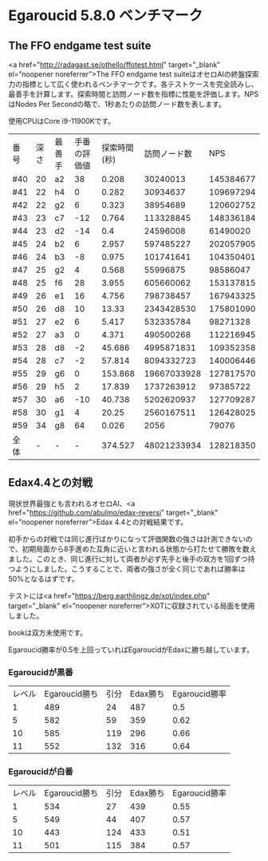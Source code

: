 # Egaroucid 5.8.0 ベンチマーク

## The FFO endgame test suite

<a href="http://radagast.se/othello/ffotest.html" target="_blank" el=”noopener noreferrer”>The FFO endgame test suite</a>はオセロAIの終盤探索力の指標として広く使われるベンチマークです。各テストケースを完全読みし、最善手を計算します。探索時間と訪問ノード数を指標に性能を評価します。NPSはNodes Per Secondの略で、1秒あたりの訪問ノード数を表します。

使用CPUはCore i9-11900Kです。

<table>
<tr>
<td>番号</td>
<td>深さ</td>
<td>最善手</td>
<td>手番の評価値</td>
<td>探索時間(秒)</td>
<td>訪問ノード数</td>
<td>NPS</td>
</tr>
<tr>
<td>#40</td>
<td>20</td>
<td>a2</td>
<td>38</td>
<td>0.208</td>
<td>30240013</td>
<td>145384677</td>
</tr>
<tr>
<td>#41</td>
<td>22</td>
<td>h4</td>
<td>0</td>
<td>0.282</td>
<td>30934637</td>
<td>109697294</td>
</tr>
<tr>
<td>#42</td>
<td>22</td>
<td>g2</td>
<td>6</td>
<td>0.323</td>
<td>38954689</td>
<td>120602752</td>
</tr>
<tr>
<td>#43</td>
<td>23</td>
<td>c7</td>
<td>-12</td>
<td>0.764</td>
<td>113328845</td>
<td>148336184</td>
</tr>
<tr>
<td>#44</td>
<td>23</td>
<td>d2</td>
<td>-14</td>
<td>0.4</td>
<td>24596008</td>
<td>61490020</td>
</tr>
<tr>
<td>#45</td>
<td>24</td>
<td>b2</td>
<td>6</td>
<td>2.957</td>
<td>597485227</td>
<td>202057905</td>
</tr>
<tr>
<td>#46</td>
<td>24</td>
<td>b3</td>
<td>-8</td>
<td>0.975</td>
<td>101741641</td>
<td>104350401</td>
</tr>
<tr>
<td>#47</td>
<td>25</td>
<td>g2</td>
<td>4</td>
<td>0.568</td>
<td>55996875</td>
<td>98586047</td>
</tr>
<tr>
<td>#48</td>
<td>25</td>
<td>f6</td>
<td>28</td>
<td>3.955</td>
<td>605660062</td>
<td>153137815</td>
</tr>
<tr>
<td>#49</td>
<td>26</td>
<td>e1</td>
<td>16</td>
<td>4.756</td>
<td>798738457</td>
<td>167943325</td>
</tr>
<tr>
<td>#50</td>
<td>26</td>
<td>d8</td>
<td>10</td>
<td>13.33</td>
<td>2343428530</td>
<td>175801090</td>
</tr>
<tr>
<td>#51</td>
<td>27</td>
<td>e2</td>
<td>6</td>
<td>5.417</td>
<td>532335784</td>
<td>98271328</td>
</tr>
<tr>
<td>#52</td>
<td>27</td>
<td>a3</td>
<td>0</td>
<td>4.371</td>
<td>490500268</td>
<td>112216945</td>
</tr>
<tr>
<td>#53</td>
<td>28</td>
<td>d8</td>
<td>-2</td>
<td>45.686</td>
<td>4995871831</td>
<td>109352358</td>
</tr>
<tr>
<td>#54</td>
<td>28</td>
<td>c7</td>
<td>-2</td>
<td>57.814</td>
<td>8094332723</td>
<td>140006446</td>
</tr>
<tr>
<td>#55</td>
<td>29</td>
<td>g6</td>
<td>0</td>
<td>153.868</td>
<td>19667033928</td>
<td>127817570</td>
</tr>
<tr>
<td>#56</td>
<td>29</td>
<td>h5</td>
<td>2</td>
<td>17.839</td>
<td>1737263912</td>
<td>97385722</td>
</tr>
<tr>
<td>#57</td>
<td>30</td>
<td>a6</td>
<td>-10</td>
<td>40.738</td>
<td>5202620937</td>
<td>127709287</td>
</tr>
<tr>
<td>#58</td>
<td>30</td>
<td>g1</td>
<td>4</td>
<td>20.25</td>
<td>2560167511</td>
<td>126428025</td>
</tr>
<tr>
<td>#59</td>
<td>34</td>
<td>g8</td>
<td>64</td>
<td>0.026</td>
<td>2056</td>
<td>79076</td>
</tr>
<tr>
<td>全体</td>
<td>-</td>
<td>-</td>
<td>-</td>
<td>374.527</td>
<td>48021233934</td>
<td>128218350</td>
</tr>
</table>







## Edax4.4との対戦

現状世界最強とも言われるオセロAI、<a href="https://github.com/abulmo/edax-reversi" target="_blank" el=”noopener noreferrer”>Edax 4.4</a>との対戦結果です。

初手からの対戦では同じ進行ばかりになって評価関数の強さは計測できないので、初期局面から8手進めた互角に近いと言われる状態から打たせて勝敗を数えました。このとき、同じ進行に対して両者が必ず先手と後手の双方を1回ずつ持つようにしました。こうすることで、両者の強さが全く同じであれば勝率は50%となるはずです。

テストには<a href="https://berg.earthlingz.de/xot/index.php" target="_blank" el=”noopener noreferrer”>XOT</a>に収録されている局面を使用しました。

bookは双方未使用です。

Egaroucid勝率が0.5を上回っていればEgaroucidがEdaxに勝ち越しています。

### Egaroucidが黒番

<table>
<tr>
<td>レベル</td>
<td>Egaroucid勝ち</td>
<td>引分</td>
<td>Edax勝ち</td>
<td>Egaroucid勝率</td>
</tr>
<tr>
<td>1</td>
<td>489</td>
<td>24</td>
<td>487</td>
<td>0.5</td>
</tr>
<tr>
<td>5</td>
<td>582</td>
<td>59</td>
<td>359</td>
<td>0.62</td>
</tr>
<tr>
<td>10</td>
<td>585</td>
<td>119</td>
<td>296</td>
<td>0.66</td>
</tr>
<tr>
<td>11</td>
<td>552</td>
<td>132</td>
<td>316</td>
<td>0.64</td>
</tr>
</table>




### Egaroucidが白番

<table>
<tr>
<td>レベル</td>
<td>Egaroucid勝ち</td>
<td>引分</td>
<td>Edax勝ち</td>
<td>Egaroucid勝率</td>
</tr>
<tr>
<td>1</td>
<td>534</td>
<td>27</td>
<td>439</td>
<td>0.55</td>
</tr>
<tr>
<td>5</td>
<td>549</td>
<td>44</td>
<td>407</td>
<td>0.57</td>
</tr>
<tr>
<td>10</td>
<td>443</td>
<td>124</td>
<td>433</td>
<td>0.51</td>
</tr>
<tr>
<td>11</td>
<td>501</td>
<td>115</td>
<td>384</td>
<td>0.57</td>
</tr>
</table>
